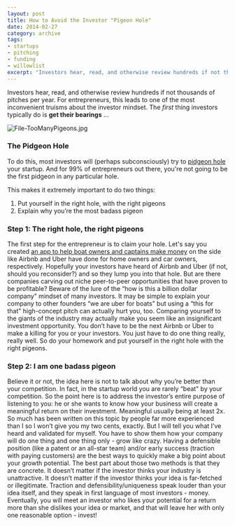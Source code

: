 ```yaml
---
layout: post
title: How to Avoid the Investor "Pigeon Hole"
date: 2014-02-27
category: archive
tags:
- startups
- pitching
- funding
- willowlist
excerpt: "Investors hear, read, and otherwise review hundreds if not thousands of pitches per year. For entrepreneurs, this leads to one of the most inconvenient truisms about the investor mindset. The first thing investors do is..."
---
```


Investors hear, read, and otherwise review hundreds if not thousands of pitches per year. For entrepreneurs, this leads to one of the most inconvenient truisms about the investor mindset. The _first_ thing investors typically do is **get their bearings** …

![File-TooManyPigeons.jpg](http://postachio-images.s3-website-us-east-1.amazonaws.com/1251fcc4a3adb1166ab78463fdc2fa7e.jpg)

### The Pidgeon Hole

To do this, most investors will (perhaps subconsciously) try to [pidgeon hole](http://en.m.wikipedia.org/wiki/Pigeonhole_principle) your startup. And for 99% of entrepreneurs out there, you're not going to be the first pidgeon in any particular hole.

This makes it extremely important to do two things:  
1. Put yourself in the right hole, with the right pigeons  
2. Explain why you’re the most badass pigeon

### Step 1: The right hole, the right pigeons

The first step for the entrepreneur is to claim your hole. Let's say you created [an app to help boat owners and captains make money](http://techcrunch.com/2014/09/13/sailo-launch/) on the side like Airbnb and Uber have done for home owners and car owners, respectively. Hopefully your investors have heard of Airbnb and Uber (if not, should you reconsider?) and so they lump you into that hole. But are there companies carving out niche peer-to-peer opportunities that have proven to be profitable? Beware of the lure of the “how is this a billion dollar company" mindset of many investors. It may be simple to explain your company to other founders “we are uber for boats" but using a “this for that" high-concept pitch can actually hurt you, too. Comparing yourself to the giants of the industry may actually make you seem like an insignificant investment opportunity. You don’t have to be the next Airbnb or Uber to make a killing for you or your investors. You just have to do one thing really, really well. So do your homework and put yourself in the right hole with the right pigeons.

### Step 2: I am one badass pigeon

Believe it or not, the idea here is not to talk about why you’re better than your competition. In fact, in the startup world you are rarely “beat" by your competition. So the point here is to address the investor’s entire purpose of listening to you: he or she wants to know how your business will create a meaningful return on their investment. Meaningful usually being at least 2x. So much has been written on this topic by people far more experienced than I so I won’t give you my two cents, exactly. But I will tell you what I’ve heard and validated for myself. You have to show them how your company will do one thing and one thing only - grow like crazy. Having a defensible position (like a patent or an all-star team) and/or early success (traction with paying customers) are the best ways to quickly make a big point about your growth potential. The best part about those two methods is that they are concrete. It doesn’t matter if the investor thinks your industry is unattractive. It doesn’t matter if the investor thinks your idea is far-fetched or illegitimate. Traction and defensibility/uniqueness speak louder than your idea itself, and they speak in first language of most investors - money. Eventually, you will meet an investor who likes your potential for a return more than she dislikes your idea or market, and that will leave her with only one reasonable option - invest!
